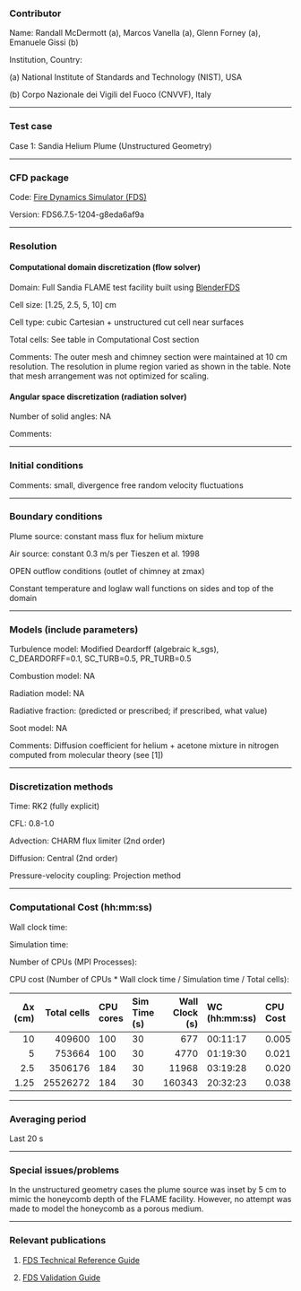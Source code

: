 ### Contributor

Name: Randall McDermott (a), Marcos Vanella (a), Glenn Forney (a), Emanuele Gissi (b)

Institution, Country:

(a) National Institute of Standards and Technology (NIST), USA

(b) Corpo Nazionale dei Vigili del Fuoco (CNVVF), Italy

------------------

### Test case

Case 1: Sandia Helium Plume (Unstructured Geometry)

------------------

### CFD package

Code: [Fire Dynamics Simulator (FDS)](https://github.com/firemodels/fds)
 
Version: FDS6.7.5-1204-g8eda6af9a

------------------

### Resolution

#### Computational domain discretization (flow solver)

Domain: Full Sandia FLAME test facility built using [BlenderFDS](https://blenderfds.org/)

Cell size: [1.25, 2.5, 5, 10] cm

Cell type: cubic Cartesian + unstructured cut cell near surfaces

Total cells: See table in Computational Cost section

Comments: The outer mesh and chimney section were maintained at 10 cm resolution.  The resolution in plume region varied as shown in the table.  Note that mesh arrangement was not optimized for scaling.

#### Angular space discretization (radiation solver)

Number of solid angles: NA

Comments:

------------------

### Initial conditions

Comments: small, divergence free random velocity fluctuations

------------------

### Boundary conditions

Plume source: constant mass flux for helium mixture  

Air source: constant 0.3 m/s per Tieszen et al. 1998

OPEN outflow conditions  (outlet of chimney at zmax)

Constant temperature and loglaw wall functions on sides and top of the domain

------------------

### Models (include parameters)

Turbulence model: Modified Deardorff (algebraic k_sgs), C_DEARDORFF=0.1, SC_TURB=0.5, PR_TURB=0.5

Combustion model: NA

Radiation model: NA

Radiative fraction: (predicted or prescribed; if prescribed, what value)

Soot model: NA

Comments: Diffusion coefficient for helium + acetone mixture in nitrogen computed from molecular theory (see [1])

------------------

### Discretization methods

Time: RK2 (fully explicit)

CFL: 0.8-1.0

Advection: CHARM flux limiter (2nd order)

Diffusion: Central (2nd order)

Pressure-velocity coupling: Projection method

------------------

### Computational Cost (hh:mm:ss)

Wall clock time:

Simulation time:

Number of CPUs (MPI Processes):

CPU cost (Number of CPUs * Wall clock time / Simulation time / Total cells):

| ∆x (cm) | Total cells | CPU cores | Sim Time (s) | Wall Clock (s) | WC (hh:mm:ss) | CPU Cost |
| -------:| ----------: | :-------- | :----------- | -------------: | :------------ | :------- |
| 10      | 409600      | 100       | 30           | 677            | 00:11:17      | 0.00551  |
| 5       | 753664      | 100       | 30           | 4770           | 01:19:30      | 0.0211   |
| 2.5     | 3506176     | 184       | 30           | 11968          | 03:19:28      | 0.0209   |
| 1.25    | 25526272    | 184       | 30           | 160343         | 20:32:23      | 0.0385   |

------------------

### Averaging period

Last 20 s

------------------

### Special issues/problems

In the unstructured geometry cases the plume source was inset by 5 cm to mimic the honeycomb depth of the FLAME facility. However, no attempt was made to model the honeycomb as a porous medium.

------------------

### Relevant publications

1. [FDS Technical Reference Guide](https://github.com/firemodels/fds/releases)

2. [FDS Validation Guide](https://github.com/firemodels/fds/releases)

